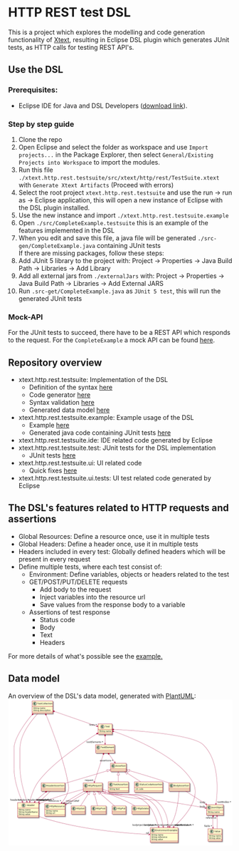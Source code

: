# HTTP REST test DSL

This is a project which explores the modelling and code generation functionality of [Xtext](https://www.eclipse.org/Xtext/), resulting in Eclipse DSL plugin which generates JUnit tests, as HTTP calls for testing REST API's.

## Use the DSL

### Prerequisites:

- Eclipse IDE for Java and DSL Developers ([download link](https://www.eclipse.org/downloads/packages/)).

### Step by step guide

1. Clone the repo
2. Open Eclipse and select the folder as workspace and use `Import projects...` in the Package Explorer, then select `General/Existing Projects into Workspace` to import the modules.
3. Run this file `./xtext.http.rest.testsuite/src/xtext/http/rest/TestSuite.xtext` with `Generate Xtext Artifacts` (Proceed with errors)
4. Select the root project `xtext.http.rest.testsuite` and use the run -> run as -> Eclipse application, this will open a new instance of Eclipse with the DSL plugin installed.
5. Use the new instance and import `./xtext.http.rest.testsuite.example`
6. Open `./src/CompleteExample.testsuite` this is an example of the features implemented in the DSL
7. When you edit and save this file, a java file will be generated `./src-gen/CompleteExample.java` containing JUnit tests  
   If there are missing packages, follow these steps:
8. Add JUnit 5 library to the project with: Project -> Properties -> Java Build Path -> Libraries -> Add Library
9. Add all external jars from `./externalJars` with: Project -> Properties -> Java Build Path -> Libraries -> Add External JARS
10. Run `.src-get/CompleteExample.java` as `JUnit 5 test`, this will run the generated JUnit tests

### Mock-API

For the JUnit tests to succeed, there have to be a REST API which responds to the request. For the `CompleteExample` a mock API can be found [here](https://github.com/jonev/mock-api).

## Repository overview

- xtext.http.rest.testsuite: Implementation of the DSL
  - Definition of the syntax [here](./xtext.http.rest.testsuite/src/xtext/http/rest/TestSuite.xtext)
  - Code generator [here](./xtext.http.rest.testsuite/src/xtext/http/rest/generator/TestSuiteGenerator.xtend)
  - Syntax validation [here](./xtext.http.rest.testsuite/src/xtext/http/rest/validation/TestSuiteValidator.java)
  - Generated data model [here](./xtext.http.rest.testsuite/model/generated/TestSuite.ecore)
- xtext.http.rest.testsuite.example: Example usage of the DSL
  - Example [here](./xtext.http.rest.testsuite.example/src/CompleteExample.testsuite)
  - Generated java code containing JUnit tests [here](./xtext.http.rest.testsuite.example/src-gen/CompleteExample.java)
- xtext.http.rest.testsuite.ide: IDE related code generated by Eclipse
- xtext.http.rest.testsuite.test: JUnit tests for the DSL implementation
  - JUnit tests [here](./xtext.http.rest.testsuite.tests/src/xtext/http/rest/tests/TestSuiteParsingTest.xtend)
- xtext.http.rest.testsuite.ui: UI related code
  - Quick fixes [here](./xtext.http.rest.testsuite.ui/src/xtext/http/rest/ui/quickfix/TestSuiteQuickfixProvider.java)
- xtext.http.rest.testsuite.ui.tests: UI test related code generated by Eclipse

## The DSL's features related to HTTP requests and assertions

- Global Resources: Define a resource once, use it in multiple tests
- Global Headers: Define a header once, use it in multiple tests
- Headers included in every test: Globally defined headers which will be present in every request
- Define multiple tests, where each test consist of:
  - Environment: Define variables, objects or headers related to the test
  - GET/POST/PUT/DELETE requests
    - Add body to the request
    - Inject variables into the resource url
    - Save values from the response body to a variable
  - Assertions of test response
    - Status code
    - Body
    - Text
    - Headers

For more details of what's possible see the [example.](./xtext.http.rest.testsuite.example/src/CompleteExample.testsuite)

## Data model

An overview of the DSL's data model, generated with [PlantUML](https://plantuml.com/):
![Data model](./img/datamodel.png)
